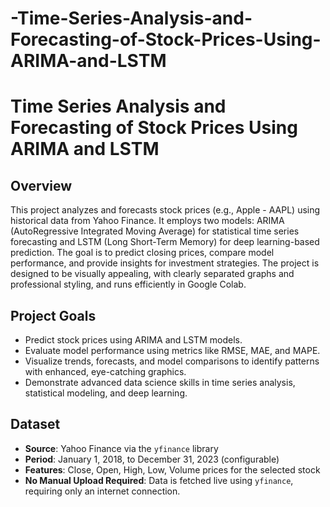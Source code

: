 # -Time-Series-Analysis-and-Forecasting-of-Stock-Prices-Using-ARIMA-and-LSTM
# Time Series Analysis and Forecasting of Stock Prices Using ARIMA and LSTM

## Overview
This project analyzes and forecasts stock prices (e.g., Apple - AAPL) using historical data from Yahoo Finance. It employs two models: ARIMA (AutoRegressive Integrated Moving Average) for statistical time series forecasting and LSTM (Long Short-Term Memory) for deep learning-based prediction. The goal is to predict closing prices, compare model performance, and provide insights for investment strategies. The project is designed to be visually appealing, with clearly separated graphs and professional styling, and runs efficiently in Google Colab.

## Project Goals
- Predict stock prices using ARIMA and LSTM models.
- Evaluate model performance using metrics like RMSE, MAE, and MAPE.
- Visualize trends, forecasts, and model comparisons to identify patterns with enhanced, eye-catching graphics.
- Demonstrate advanced data science skills in time series analysis, statistical modeling, and deep learning.

## Dataset
- **Source**: Yahoo Finance via the `yfinance` library
- **Period**: January 1, 2018, to December 31, 2023 (configurable)
- **Features**: Close, Open, High, Low, Volume prices for the selected stock
- **No Manual Upload Required**: Data is fetched live using `yfinance`, requiring only an internet connection.


